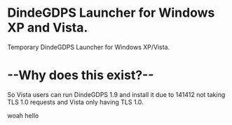 # DindeGDPS Launcher for Windows XP and Vista.
Temporary DindeGDPS Launcher for Windows XP/Vista.

# --Why does this exist?--
So Vista users can run DindeGDPS 1.9 and install it due to 141412 not taking TLS 1.0 requests and Vista only having TLS 1.0.


woah hello
